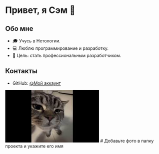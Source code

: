 # Привет, я Сэм 👋

## Обо мне
- 🎓 Учусь в Нетологии.
- 💻 Люблю программирование и разработку.
- 🎯 Цель: стать профессиональным разработчиком.

## Контакты
- GitHub: [@Мой аккаунт](https://github.com/Semynio)

![Мое фото](photo.jpeg) # Добавьте фото в папку проекта и укажите его имя